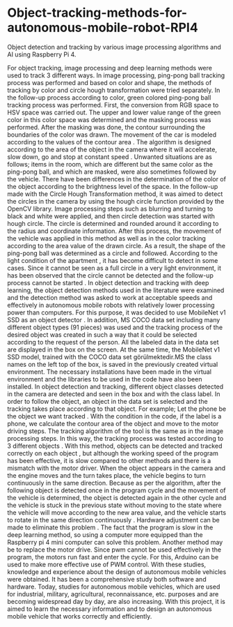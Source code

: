 # Object-tracking-methods-for-autonomous-mobile-robot-RPI4
 Object detection and tracking by various image processing algorithms and AI using Raspberry Pi 4.
 
 For object tracking, image processing and deep learning methods were used to track 3 different ways. In image processing, ping-pong ball tracking process was performed and based on color and   shape, the methods of tracking by color and circle hough  transformation  were tried separately. In the follow-up process according to color, green colored ping-pong ball  tracking process was performed. First, the conversion from RGB space to HSV space  was carried out. The upper and lower value range of the green color in this color space was determined and the  masking process was performed. After the masking was done, the contour surrounding the boundaries of the color   was drawn. The movement of the car is modeled according to the values of the contour area . The algorithm is designed according to the area of the object in the camera where it will accelerate, slow down, go and stop at constant speed . Unwanted situations are as   follows; items in the room, which are different but the same color as the ping-pong ball, and which are masked, were also sometimes followed by the vehicle. There have been differences in the determination of the color of the object according to the brightness level of the space. In the follow-up made with the Circle Hough Transformation method, it was aimed   to detect the circles in the camera by using the hough circle function provided by   the OpenCV library. Image processing steps such as blurring and turning to black and white were applied, and then circle detection was started with hough circle. The circle is determined and rounded around  it according to the radius and coordinate information. After this process, the movement of the vehicle was applied in this method as well as in the color tracking according to the area value of the drawn circle.  As a result, the shape of the ping-pong ball was determined as a circle and followed. According to the light condition of the apartment , it has become difficult to detect in some cases. Since it cannot be seen as a full circle in a very light environment, it has been observed that the circle cannot be   detected and the follow-up process cannot be started . In object detection and tracking with deep learning, the object detection methods used in the literature were examined and the detection method was asked to work   at acceptable speeds and effectively in autonomous mobile robots with relatively lower processing power than computers. For this purpose, it was decided to use MobileNet v1 SSD as an object detector   . In addition, MS COCO data set including many different object types (91 pieces) was   used and the tracking process of the desired object was  created in such a way that it could be selected according to the request of the person. All the labeled data in the data set   are displayed in the box on the screen. At the same time, the MobileNet v1 SSD model, trained with the COCO data set görülmektedir.MS the class names on the left top of the box, is saved in the previously created virtual environment. The necessary installations have   been made in the virtual environment and the libraries to be used in the code have also been installed. In object detection and   tracking, different object classes detected in the camera are detected and seen in the box and with the class  label. In order to follow the object, an object in the data set is  selected and the tracking takes place according to that object. For example; Let the phone be the object we want tracked . With the condition in the code, if the label is a phone,  we calculate the contour area of the object and move to the motor driving steps. The tracking algorithm of the tool  is the same as in the image processing steps. In this way, the tracking process was tested according to 3 different objects . With this method, objects can be detected and tracked correctly on each object , but although the working speed of the program has been effective, it is  slow compared to other methods and there is a mismatch with the motor driver. When the object appears in the camera and the   engine moves and the turn takes place, the vehicle  begins to turn continuously in the same direction. Because as per the algorithm, after the following object is detected once in the program cycle and the movement of the vehicle is  determined, the object is detected again in the other cycle and the vehicle is stuck in the previous state without moving to the state where the vehicle will move according to the   new area value, and the vehicle starts to rotate   in the same direction continuously . Hardware adjustment can be made to eliminate this problem . The fact that the program is slow in the deep learning method, so  using a computer more equipped than the Raspberry  pi  4 mini computer can solve this problem. Another  method may be to replace the motor drive.  Since pwm cannot be used   effectively in  the program, the motors run fast and enter the cycle. For this, Arduino  can be used  to make more effective use of   PWM control.   With these studies, knowledge and experience about the design of autonomous mobile vehicles  were obtained. It has been a comprehensive study both software and hardware. Today, studies for autonomous mobile vehicles, which are used for industrial, military, agricultural, reconnaissance, etc. purposes and  are becoming widespread day by day, are also increasing.   With this project, it is aimed to learn the necessary information and to design an autonomous mobile vehicle that works correctly and efficiently.    
 
